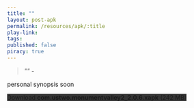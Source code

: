 ```yaml
---
title: ""
layout: post-apk
permalink: /resources/apk/:title
play-link: 
tags:
published: false
piracy: true
---
```


> _"" - <a href="" target="_blank"></a>_

personal synopsis soon 

<div class="text-center">
    <a class="btn btn-dark btn-block w-100" onclick='apk("com.ustwo.monumentvalley2_2.0.6.xapk")' target="_blank" style="text-decoration: none; background-color: #333;"> Download <b>com.ustwo.monumentvalley2_2.0.6.xapk</b> (242 MB)</a>
</div>

